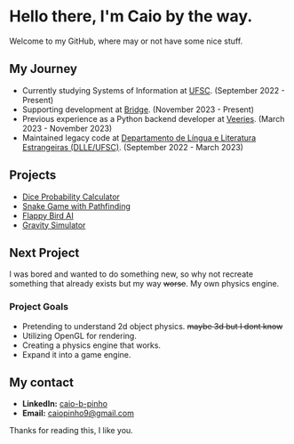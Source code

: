 # Hello there, I'm Caio by the way.

Welcome to my GitHub, where may or not have some nice stuff.

## My Journey

- Currently studying Systems of Information at [UFSC](https://ufsc.br/). (September 2022 - Present)
- Supporting development at [Bridge](https://portal.bridge.ufsc.br/). (November 2023 - Present)
- Previous experience as a Python backend developer at [Veeries](https://www.veeries.com.br/). (March 2023 - November 2023)
- Maintained legacy code at [Departamento de Língua e Literatura Estrangeiras (DLLE/UFSC)](https://www.proficienciadlle.com/novo/). (September 2022 - March 2023)

## Projects

- [Dice Probability Calculator](https://github.com/CaioPinho9/dice-calculator-react)
- [Snake Game with Pathfinding](https://github.com/CaioPinho9/snake-game)
- [Flappy Bird AI](https://github.com/CaioPinho9/flappy-bird-neural)
- [Gravity Simulator](https://github.com/CaioPinho9/gravity)

## Next Project
 
I was bored and wanted to do something new, so why not recreate something that already exists but my way ~~worse~~. My own physics engine.

### Project Goals

- Pretending to understand 2d object physics. ~~maybe 3d but I dont know~~ 
- Utilizing OpenGL for rendering.
- Creating a physics engine that works.
- Expand it into a game engine.

## My contact

- **LinkedIn:** [caio-b-pinho](https://www.linkedin.com/in/caio-b-pinho/)
- **Email:** [caiopinho9@gmail.com](mailto:caiopinho9@gmail.com)

Thanks for reading this, I like you.
